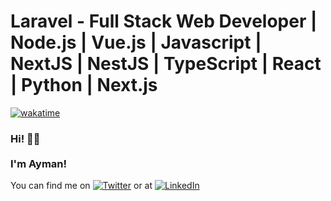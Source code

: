 # Laravel - Full Stack Web Developer | Node.js | Vue.js | Javascript | NextJS | NestJS | TypeScript | React | Python | Next.js

[![wakatime](https://wakatime.com/badge/user/35abdcb3-6298-4d89-9b3f-0a3308bc8f9a/project/2987a163-54ce-47cb-9adf-4812297e9cba.svg)](https://wakatime.com/badge/user/35abdcb3-6298-4d89-9b3f-0a3308bc8f9a/project/2987a163-54ce-47cb-9adf-4812297e9cba)


<h3>Hi! 👋🤓<br><br>I'm Ayman! </h3>


You can find me on [![Twitter][1.2]][1] or at  [![LinkedIn][2.2]][2]

[1.2]: http://i.imgur.com/wWzX9uB.png (twitter icon without padding)
[2.2]: https://raw.githubusercontent.com/MartinHeinz/MartinHeinz/master/linkedin-3-16.png (LinkedIn icon without padding)


[1]: https://twitter.com/mohamedaimann 

[2]: https://linkedin.com/in/mohamedaiman
